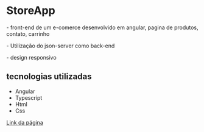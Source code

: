 # StoreApp

<p>- front-end de um e-comerce desenvolvido em angular, pagina de produtos, contato, carrinho</p>
<p>- Utilização do json-server como back-end</p>
<p>- design responsivo</p>
<h2>tecnologias utilizadas</h2>
<ul>
    <li>Angular</li>
    <li>Typescript</li>
    <li>Html</li>
    <li>Css</li>
</ul>


<a href="https://store-app-antonio-mendes.netlify.app/">Link da página</a>


